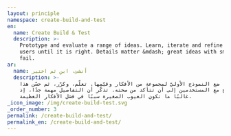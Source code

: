 ```yaml
---
layout: principle
namespace: create-build-and-test
en:
  name: Create Build & Test
  description: >-
    Prototype and evaluate a range of ideas. Learn, iterate and refine with
    users until it is right. Details matter &mdash; great ideas with small flaws
    fail.
ar:
  name: أنشئ، ابنِ ثم اختبر
  description: >-
    ضع النموذج الأوليّ لمجموعة من الأفكار وقيّمها. تعلّم، وكرّر، ثم حسّن هذا
    النموذج مع المستخدمين إلى أن تتأكد من صحته. تذكّر أن التفاصيل مهمة جدًا، إذ
    غالبًا ما تكون العيوب الصغيرة سببًا في فشل الأفكار العظيمة.
_icon_image: /img/create-build-test.svg
_order_number: 3
permalink: /create-build-and-test/
permalink_en: /create-build-and-test/
---
```


